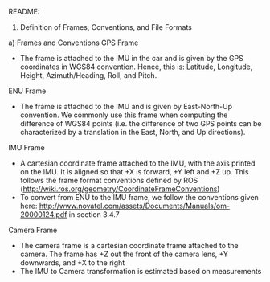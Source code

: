 README: 

1) Definition of Frames, Conventions, and File Formats

a) Frames and Conventions
GPS Frame
  - The frame is attached to the IMU in the car and is given by the GPS coordinates in WGS84 convention. Hence, this is: Latitude, Longitude, Height, Azimuth/Heading, Roll, and Pitch. 

ENU Frame
  - The frame is attached to the IMU and is given by East-North-Up convention. We commonly use this frame when computing the difference of WGS84 points (i.e. the difference of two GPS points can be characterized by a translation in the East, North, and Up directions). 

IMU Frame
  - A cartesian coordinate frame attached to the IMU, with the axis printed on the IMU. It is aligned so that +X is forward, +Y left and +Z up. This follows the frame format conventions defined by ROS (http://wiki.ros.org/geometry/CoordinateFrameConventions)
  - To convert from ENU to the IMU frame, we follow the conventions given here: http://www.novatel.com/assets/Documents/Manuals/om-20000124.pdf in section 3.4.7

Camera Frame
  - The camera frame is a cartesian coordinate frame attached to the camera. The frame has +Z out the front of the camera lens, +Y downwards, and +X to the right
  - The IMU to Camera transformation is estimated based on measurements

